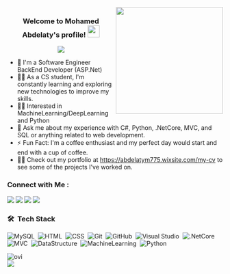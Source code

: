 
<img width="250" align="right" src="https://c.tenor.com/papK2E3wvMEAAAAd/fwow-ai.gif">

<h3 align="center">
  Welcome to Mohamed Abdelaty's profile!
  <img src="https://media.giphy.com/media/hvRJCLFzcasrR4ia7z/giphy.gif" width="28">
  
</h3>

<!-- Typing SVG by DenverCoder1 - https://github.com/DenverCoder1/readme-typing-svg -->
<p align="center">
  <a href="https://github.com/DenverCoder1/readme-typing-svg"><img src="https://readme-typing-svg.herokuapp.com/?lines=Back-End%20web%20developer;Always%20learning%20new%20things&font=Fira%20Code&center=true&width=440&height=45&color=f75c7e&vCenter=true&size=22"></a>
  
</p> 

- 🏢 I'm a Software Engineer BackEnd Developer (ASP.Net)
- 👨‍💻 As a CS student, I'm constantly learning and exploring new technologies to improve my skills.
- 👨‍💻 Interested in MachineLearning/DeepLearning and Python
- 💬 Ask me about my experience with C#, Python, .NetCore, MVC, and SQL or anything related to web development.
- ⚡ Fun Fact: I'm a coffee enthusiast and my perfect day would start and end with a cup of coffee.
- 👨‍💻 Check out my portfolio at https://abdelatym775.wixsite.com/my-cv to see some of the projects I've worked on.


### Connect with Me :

<a href="https://www.linkedin.com/in/mohamedabdelaty98/" target="_blank"><img src="https://img.shields.io/badge/-Mohamed%20Abdelaty-0077B5?style=for-the-badge&logo=Linkedin&logoColor=white"/></a>
<a href="https://www.facebook.com/ana.alamier.52" target="_blank"><img src="https://img.shields.io/badge/-Mohamed%20Abdelaty-0077B5?style=for-the-badge&logo=Facebook&logoColor=white"/></a>
<a href="mailto:abdelatym775@gmail.com" target="_blank"><img src="https://img.shields.io/badge/-Mohamed%20Abdelaty-0077B5?style=for-the-badge&logo=Gmail&logoColor=red"/></a>
<a href="https://wa.me/201022682159" target="_blank"><img src="https://img.shields.io/badge/-Mohamed%20Abdelaty-0077B5?style=for-the-badge&logo=Whatsapp&logoColor=white"/></a>
### 🛠 &nbsp;Tech Stack
![MySQL](https://img.shields.io/badge/-MySQL-05122A?style=flat&logo=MySQL)&nbsp;
![HTML](https://img.shields.io/badge/-HTML-05122A?style=flat&logo=HTML5)&nbsp;
![CSS](https://img.shields.io/badge/-CSS-05122A?style=flat&logo=CSS3&logoColor=1572B6)&nbsp;
![Git](https://img.shields.io/badge/-Git-05122A?style=flat&logo=git)&nbsp;
![GitHub](https://img.shields.io/badge/-GitHub-05122A?style=flat&logo=github)&nbsp;
![Visual Studio](https://img.shields.io/badge/-Visual%20Studio-05122A?style=flat&logo=visual-studio&logoColor=007ACC)&nbsp;
![.NetCore](https://img.shields.io/badge/-.NetCore-05122A?style=flat&logo=.NetCore)&nbsp;
![MVC](https://img.shields.io/badge/-MVC-05122A?style=flat&logo=MVC)&nbsp;
![DataStructure](https://img.shields.io/badge/-DataStructure%20-05122A?style=flat&logo=DataStructure)&nbsp;
![MachineLearning](https://img.shields.io/badge/-MachineLearning%20-05122A?style=flat&logo=MachineLearning)&nbsp;
![Python](https://img.shields.io/badge/-Python%20-05122A?style=flat&logo=python)&nbsp;


<img align="left" src="https://github-readme-stats.vercel.app/api/top-langs?username=mohamedabdelaty-98&show_icons=true&locale=en&layout=compact&theme=chartreuse-dark" alt="ovi" />
<br>


<a href="https://komarev.com/ghpvc/?username=mohamedabdelaty-98&style=for-the-badge">
    <img src="https://komarev.com/ghpvc/?username=mohamedabdelaty-98&style=for-the-badge">
</a>


